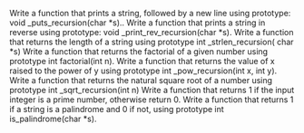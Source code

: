 Write a function that prints a string, followed by a new line using prototype: void _puts_recursion(char *s)..
Write a function that prints a string in reverse using prototype: void _print_rev_recursion(char *s).
Write a function that returns the length of a string using prototype int _strlen_recursion( char *s)
Write a function that returns the factorial of a given number using prototype int factorial(int n).
Write a function that returns the value of x raised to the power of y using prototype int _pow_recursion(int x, int y).
Write a function that returns the natural square root of a number using prototype int _sqrt_recursion(int n)
Write a function that returns 1 if the input integer is a prime number, otherwise return 0.
Write a function that returns 1 if a string is a palindrome and 0 if not, using prototype int is_palindrome(char *s).


